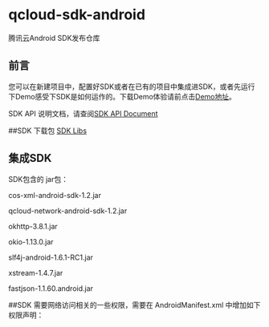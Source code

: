 # qcloud-sdk-android
腾讯云Android SDK发布仓库

## 前言  
您可以在新建项目中，配置好SDK或者在已有的项目中集成进SDK，或者先运行下Demo感受下SDK是如何运作的。下载Demo体验请前点击[Demo地址](https://github.com/tencentyun/qcloud-sdk-android-samples.git)。  

SDK API 说明文档，请查阅[SDK API Document](https://github.com/tencentyun/qcloud-sdk-android/blob/master/COS_XML_Android_SDK.md)

##SDK 下载包 [SDK Libs](https://github.com/tencentyun/qcloud-sdk-android/releases)

## 集成SDK

SDK包含的 jar包：

cos-xml-android-sdk-1.2.jar

qcloud-network-android-sdk-1.2.jar

okhttp-3.8.1.jar

okio-1.13.0.jar

slf4j-android-1.6.1-RC1.jar

xstream-1.4.7.jar

fastjson-1.1.60.android.jar


##SDK 需要网络访问相关的一些权限，需要在 AndroidManifest.xml 中增加如下权限声明：

<uses-permission android:name="android.permission.INTERNET"/>
<uses-permission android:name="android.permission.ACCESS_WIFI_STATE"/>
<uses-permission android:name="android.permission.ACCESS_NETWORK_STATE"/>
<uses-permission android:name="android.permission.WRITE_EXTERNAL_STORAGE" />
<uses-permission android:name="android.permission.READ_EXTERNAL_STORAGE"/>


